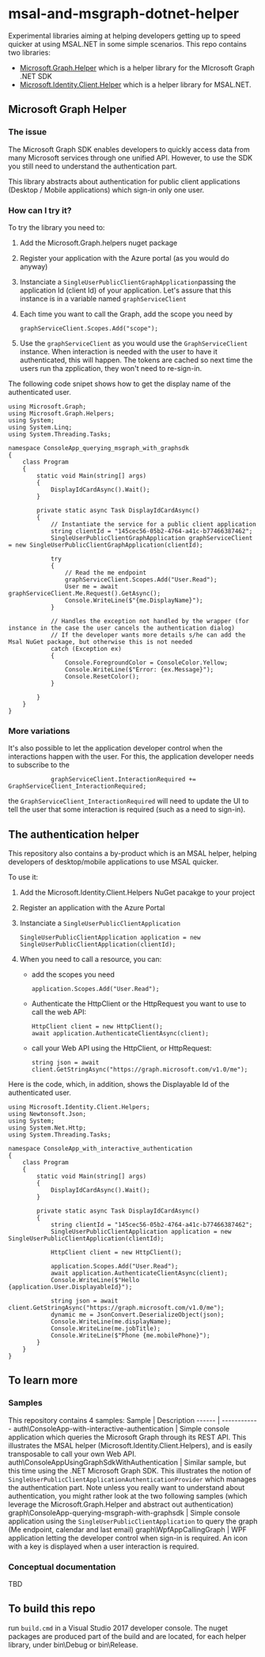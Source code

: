 # msal-and-msgraph-dotnet-helper
Experimental libraries aiming at helping developers getting up to speed quicker at using MSAL.NET in some simple scenarios. This repo contains two libraries:

- [Microsoft.Graph.Helper](#Microsoft_Graph_Helper) which is a helper library for the MIcrosoft Graph .NET SDK
- [Microsoft.Identity.Client.Helper](Microsoft_Identity_Client_Helper) which is a helper library for MSAL.NET.

## Microsoft Graph Helper

### The issue

The Microsoft Graph SDK enables developers to quickly access data from many Microsoft services through one unified API. However, to use the SDK
you still need to understand the authentication part.

This library abstracts about authentication for public client applications (Desktop / Mobile applications) which sign-in only one user.

### How can I try it?

To try the library you need to:

1. Add the Microsoft.Graph.helpers nuget package
1. Register your application with the Azure portal (as you would do anyway)
1. Instanciate a `SingleUserPublicClientGraphApplication`passing the application Id (client Id) of your application. Let's assure that this instance is in a variable named `graphServiceClient`
1. Each time you want to call the Graph, add the scope you need by 

   ```CSharp 
   graphServiceClient.Scopes.Add("scope");
   ```

1. Use the `graphServiceClient` as you would use the `GraphServiceClient` instance. When interaction is needed with the user to have it authenticated, this will happen. The tokens are cached so next time the users run tha zpplication, they won't need to re-sign-in.

The following code snipet shows how to get the display name of the authenticated user.

```CSharp
using Microsoft.Graph;
using Microsoft.Graph.Helpers;
using System;
using System.Linq;
using System.Threading.Tasks;

namespace ConsoleApp_querying_msgraph_with_graphsdk
{
    class Program
    {
        static void Main(string[] args)
        {
            DisplayIdCardAsync().Wait();
        }

        private static async Task DisplayIdCardAsync()
        {
            // Instantiate the service for a public client application
            string clientId = "145cec56-05b2-4764-a41c-b77466387462";
            SingleUserPublicClientGraphApplication graphServiceClient = new SingleUserPublicClientGraphApplication(clientId);

            try
            {
                // Read the me endpoint
                graphServiceClient.Scopes.Add("User.Read");
                User me = await graphServiceClient.Me.Request().GetAsync();
                Console.WriteLine($"{me.DisplayName}");
            }

            // Handles the exception not handled by the wrapper (for instance in the case the user cancels the authentication dialog)
            // If the developer wants more details s/he can add the Msal NuGet package, but otherwise this is not needed
            catch (Exception ex)
            {
                Console.ForegroundColor = ConsoleColor.Yellow;
                Console.WriteLine($"Error: {ex.Message}");
                Console.ResetColor();
            }

        }
    }
}
```

### More variations

It's also possible to let the application developer control when the interactions happen with the user. For this, the application developer needs to subscribe to the 

```CSharp
            graphServiceClient.InteractionRequired += GraphServiceClient_InteractionRequired;
```

the `GraphServiceClient_InteractionRequired` will need to update the UI to tell the user that some interaction is required (such as a need to sign-in).


## The authentication helper

This repository also contains a by-product which is an MSAL helper, helping developers of desktop/mobile applications to use MSAL quicker.

To use it:

1. Add the Microsoft.Identity.Client.Helpers NuGet pacakge to your project
1. Register an application with the Azure Portal
1. Instanciate a `SingleUserPublicClientApplication`

   ```CSharp
   SingleUserPublicClientApplication application = new SingleUserPublicClientApplication(clientId);
   ```

1. When you need to call a resource, you can:
   - add the scopes you need

     ```CSharp
     application.Scopes.Add("User.Read");
     ```

   - Authenticate the HttpClient or the HttpRequest you want to use to call the web API:

     ```CSharp
     HttpClient client = new HttpClient();
     await application.AuthenticateClientAsync(client);
     ```

    - call your Web API using the HttpClient, or HttpRequest:
      ```CSharp
      string json = await client.GetStringAsync("https://graph.microsoft.com/v1.0/me");
      ```

Here is the code, which, in addition, shows the Displayable Id of the authenticated user.

```CSharp
using Microsoft.Identity.Client.Helpers;
using Newtonsoft.Json;
using System;
using System.Net.Http;
using System.Threading.Tasks;

namespace ConsoleApp_with_interactive_authentication
{
    class Program
    {
        static void Main(string[] args)
        {
            DisplayIdCardAsync().Wait();
        }

        private static async Task DisplayIdCardAsync()
        {
            string clientId = "145cec56-05b2-4764-a41c-b77466387462";
            SingleUserPublicClientApplication application = new SingleUserPublicClientApplication(clientId);

            HttpClient client = new HttpClient();

            application.Scopes.Add("User.Read");
            await application.AuthenticateClientAsync(client);
            Console.WriteLine($"Hello {application.User.DisplayableId}");

            string json = await client.GetStringAsync("https://graph.microsoft.com/v1.0/me");
            dynamic me = JsonConvert.DeserializeObject(json);
            Console.WriteLine(me.displayName);
            Console.WriteLine(me.jobTitle);
            Console.WriteLine($"Phone {me.mobilePhone}");
        }
    }
}
```

## To learn more

### Samples

This repository contains 4 samples:
Sample | Description
------ | ------------
auth\ConsoleApp-with-interactive-authentication | Simple console application which queries the Microsoft Graph through its REST API. This illustrates the MSAL helper (Microsoft.Identity.Client.Helpers), and is easily transposable to call your own Web API.
auth\ConsoleAppUsingGraphSdkWithAuthentication | Similar sample, but this time using the .NET Microsoft Graph SDK. This illustrates the notion of `SingleUserPublicClientApplicationAuthenticationProvider` which manages the authentication part. Note unless you really want to understand about authentication, you might rather look at the two following samples (which leverage the Microsoft.Graph.Helper and abstract out authentication)
graph\ConsoleApp-querying-msgraph-with-graphsdk | Simple console application using the `SingleUserPublicClientApplication` to query the graph (Me endpoint, calendar and last email)
graph\WpfAppCallingGraph | WPF application letting the developer control when sign-in is required. An icon with a key is displayed when a user interaction is required.

### Conceptual documentation

TBD

## To build this repo

run `build.cmd` in a Visual Studio 2017 developer console.
The nuget packages are produced part of the build and are located, for each helper library, under bin\Debug or bin\Release.
